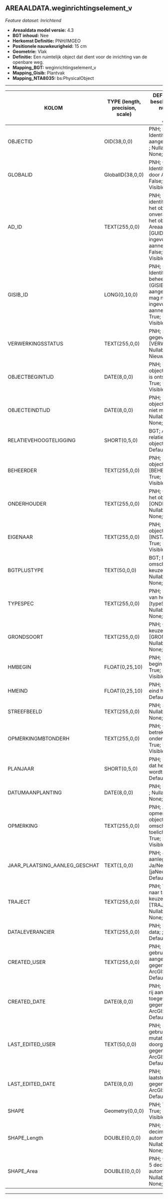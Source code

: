 ## AREAALDATA.weginrichtingselement_v

*Feature dataset: Inrichtend*


* __Areaaldata model versie:__ 4.3
* __BGT inhoud:__ Nee
* __Herkomst Definitie:__ PNH/IMGEO
* __Positionele nauwkeurigheid:__ 15 cm
* __Geometrie:__ Vlak
* __Definitie:__ Een ruimtelijk object dat dient voor de inrichting van de openbare weg. 
* __Mapping_BGT:__ weginrichtingselement_v
* __Mapping_Gisib:__ Plantvak
* __Mapping_NTA8035:__ bs:PhysicalObject

***

|__KOLOM__                             |__TYPE (length, precision, scale)__          	          |__DEFINITIE__(oorsprong; beschrijving; keuzelijst; nullable; default; zichtbaar in Areaalviewer)|
|------                              |----          	        |-----    |
|OBJECTID                            |OID(38,0,0)               |PNH; Intern ArcGIS Identificatienummer, aangemaakt door ArcGIS; ; Nullable: False; Default: None; Visible: Yes|
|GLOBALID                            |GlobalID(38,0,0)          |PNH; Global Unique Identifier, aangemaakt door ArcGIS; ; Nullable: False; Default: None; Visible: Yes|
|AD_ID                               |TEXT(255,0,0)             |PNH; Uniek identificatienummer voor het object dat onveranderlijk is zolang het object bestaat in Areaaldata: in format 'AD.[GUID]'. Dit moet worden ingevuld door de aannemer; ; Nullable: False; Default: None; Visible: Yes|
|GISIB_ID                            |LONG(0,10,0)              |PNH; Uniek Identificatienummer beheer openbare ruimte (GISIB), wordt aangemaakt in GISIB en mag niet worden ingevuld door de aannemer; ; Nullable: True; Default: None; Visible: No|
|VERWERKINGSSTATUS                   |TEXT(255,0,0)             |PNH; Status van de gegevens; keuzelijst [VERWERKINGSSTATUS]; Nullable: False; Default: Nieuw; Visible: Yes|
|OBJECTBEGINTIJD                     |DATE(8,0,0)               |PNH; Datum waarop het object bij de bronhouder is ontstaan; ; Nullable: True; Default: None; Visible: Yes|
|OBJECTEINDTIJD                      |DATE(8,0,0)               |PNH; Datum waarop het object bij de bronhouder niet meer geldig is; ; Nullable: True; Default: None; Visible: Yes|
|RELATIEVEHOOGTELIGGING              |SHORT(0,5,0)              |BGT; Aanduiding voor de relatieve hoogte van het object; ; Nullable: False; Default: 0; Visible: Yes|
|BEHEERDER                           |TEXT(255,0,0)             |PNH; Beheerder van het object; keuzelijst [BEHEERDER]; Nullable: True; Default: None; Visible: Yes|
|ONDERHOUDER                         |TEXT(255,0,0)             |PNH; Onderhouder van het object; keuzelijst [ONDERHOUDER]; Nullable: True; Default: None; Visible: Yes|
|EIGENAAR                            |TEXT(255,0,0)             |PNH; Eigenaar van het object; keuzelijst [INSTANTIE]; Nullable: True; Default: None; Visible: Yes|
|BGTPLUSTYPE                         |TEXT(50,0,0)              |BGT; Nadere type omschrijving in de BGT; keuzelijst [typeWGIVlak]; Nullable: False; Default: None; Visible: No|
|TYPESPEC                            |TEXT(255,0,0)             |PNH; Nadere typering van het object; keuzelijst [typeSpecWGIVlak]; Nullable: True; Default: None; Visible: Yes|
|GRONDSOORT                          |TEXT(255,0,0)             |PNH; Grondsoort; keuzelijst [GRONDSOORT]; Nullable: True; Default: None; Visible: No|
|HMBEGIN                             |FLOAT(0,25,10)            |PNH; Hectometrering begin heg; ; Nullable: True; Default: None; Visible: No|
|HMEIND                              |FLOAT(0,25,10)            |PNH; Hectometrering eind heg; ; Nullable: True; Default: None; Visible: No|
|STREEFBEELD                         |TEXT(255,0,0)             |PNH; Streefbeeld; ; Nullable: True; Default: None; Visible: No|
|OPMERKINGMBTONDERH                  |TEXT(255,0,0)             |PNH; Opmerking met betrekking tot het onderhoud; ; Nullable: True; Default: None; Visible: No|
|PLANJAAR                            |SHORT(0,5,0)              |PNH; Het geplande jaar dat het object vervangen wordt; ; Nullable: True; Default: None; Visible: No|
|DATUMAANPLANTING                    |DATE(8,0,0)               |PNH; Datum aanplanting; ; Nullable: True; Default: None; Visible: No|
|OPMERKING                           |TEXT(255,0,0)             |PNH; Algemene opmerking voor het object, zoals een omschrijving of toelichting; ; Nullable: True; Default: None; Visible: Yes|
|JAAR_PLAATSING_AANLEG_GESCHAT       |TEXT(1,0,0)               |PNH; Jaar plaatsing of aanleg is geschat: Ja/Nee; keuzelijst [jaNee]; Nullable: True; Default: N; Visible: No|
|TRAJECT                             |TEXT(255,0,0)             |PNH; Verwijzende sleutel naar traject_v (simpel); keuzelijst [TRAJECT_NAAM]; Nullable: True; Default: None; Visible: No|
|DATALEVERANCIER                     |TEXT(255,0,0)             |PNH; Leverancier van de data; ; Nullable: True; Default: None; Visible: No|
|CREATED_USER                        |TEXT(255,0,0)             |PNH; Naam van gebruiker die de rij heeft aangemaakt, gegenereerd door ArcGIS; ; Nullable: True; Default: None; Visible: No|
|CREATED_DATE                        |DATE(8,0,0)               |PNH; Datum waarop de rij aan de database is toegevoegd, gegenereerd door ArcGIS; ; Nullable: True; Default: None; Visible: No|
|LAST_EDITED_USER                    |TEXT(50,0,0)              |PNH; Naam van gebruiker die de laatste mutatie heeft doorgevoerd, gegenereerd door ArcGIS; ; Nullable: True; Default: None; Visible: No|
|LAST_EDITED_DATE                    |DATE(8,0,0)               |PNH; Datum van de laatste mutatie, gegenereerd door ArcGIS; ; Nullable: True; Default: None; Visible: No|
|SHAPE                               |Geometry(0,0,0)           |PNH; Vlak; ; Nullable: True; Default: None; Visible: Yes|
|SHAPE_Length                        |DOUBLE(0,0,0)             |PNH; Omtrek in meters, 5 decimalen. Dit wordt automatisch gevuld; ; Nullable: False; Default: None; Visible: Yes|
|SHAPE_Area                          |DOUBLE(0,0,0)             |PNH; Oppervlakte in m2, 5 decimalen. Dit wordt automatisch gevuld; ; Nullable: False; Default: None; Visible: Yes|


***
